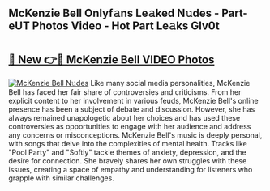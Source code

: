 ## McKenzie Bell Onlyf𝚊ns Le𝚊ked N𝚞des - Part-eUT Photos Video - Hot Part Le𝚊ks Glv0t

# <h2><a href="http://ab26147.deff.icu/?id=McKenzie+Bell">🔗 New 👉🔴 McKenzie Bell VIDEO Photos</a></h2>

[![McKenzie Bell N𝚞des](https://i.imgur.com/rIISA9y.gif)](http://ab26147.deff.icu/?id=McKenzie+Bell)
Like many social media personalities, McKenzie Bell has faced her fair share of controversies and criticisms. From her explicit content to her involvement in various feuds, McKenzie Bell's online presence has been a subject of debate and discussion. However, she has always remained unapologetic about her choices and has used these controversies as opportunities to engage with her audience and address any concerns or misconceptions. McKenzie Bell's music is deeply personal, with songs that delve into the complexities of mental health. Tracks like "Pool Party" and "Softly" tackle themes of anxiety, depression, and the desire for connection. She bravely shares her own struggles with these issues, creating a space of empathy and understanding for listeners who grapple with similar challenges.
